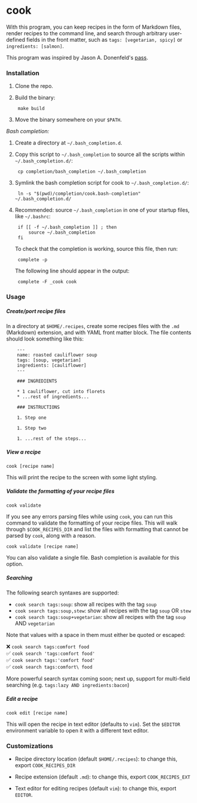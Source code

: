 # cook

With this program, you can keep recipes in the form of Markdown files, render
recipes to the command line, and search through arbitrary user-defined fields
in the front matter, such as `tags: [vegetarian, spicy]` or
`ingredients: [salmon]`.

This program was inspired by Jason A. Donenfeld's
[pass](https://www.passwordstore.org/).

### Installation

1. Clone the repo.

1. Build the binary:

        make build

1. Move the binary somewhere on your `$PATH`.

*Bash completion:*

1. Create a directory at `~/.bash_completion.d`.

1. Copy this script to `~/.bash_completion` to source all the scripts
within `~/.bash_completion.d/`:

        cp completion/bash_completion ~/.bash_completion

1. Symlink the bash completion script for cook to `~/.bash_completion.d/`:

        ln -s "$(pwd)/completion/cook.bash-completion" ~/.bash_completion.d/

1. Recommended: source `~/.bash_completion` in one of your startup files, like
`~/.bashrc`:

        if [[ -f ~/.bash_completion ]] ; then
            source ~/.bash_completion
        fi

    To check that the completion is working, source this file, then run:

        complete -p

    The following line should appear in the output:

        complete -F _cook cook

### Usage

##### Create/port recipe files

In a directory at `$HOME/.recipes`, create some recipes files with the
`.md` (Markdown) extension, and with YAML front matter block. The file contents
should look something like this:

        ---
        name: roasted cauliflower soup
        tags: [soup, vegetarian]
        ingredients: [cauliflower]
        ---

        ### INGREDIENTS

        * 1 cauliflower, cut into florets
        * ...rest of ingredients...

        ### INSTRUCTIONS

        1. Step one

        1. Step two

        1. ...rest of the steps...

##### View a recipe

    cook [recipe name]

This will print the recipe to the screen with some light styling.

##### Validate the formatting of your recipe files

    cook validate

If you see any errors parsing files while using `cook`, you can run this
command to validate the formatting of your recipe files. This will walk through
`$COOK_RECIPES_DIR` and list the files with formatting that cannot be parsed by
`cook`, along with a reason.

    cook validate [recipe name]

You can also validate a single file. Bash completion is available for this
option.

##### Searching

The following search syntaxes are supported:

* `cook search tags:soup`: show all recipes with the tag `soup`
* `cook search tags:soup,stew`: show all recipes with the tag `soup` OR
`stew`
* `cook search tags:soup+vegetarian`: show all recipes with the tag `soup`
AND `vegetarian`

Note that values with a space in them must either be quoted or escaped:

❌ `cook search tags:comfort food`  
✅ `cook search 'tags:comfort food'`  
✅ `cook search tags:'comfort food'`  
✅ `cook search tags:comfort\ food`

More powerful search syntax coming soon; next up, support for multi-field
searching (e.g. `tags:lazy AND ingredients:bacon`)

##### Edit a recipe

    cook edit [recipe name]

This will open the recipe in text editor (defaults to `vim`). Set the `$EDITOR`
environment variable to open it with a different text editor.

### Customizations

* Recipe directory location (default `$HOME/.recipes`): to change this, export
`COOK_RECIPES_DIR`

* Recipe extension (default `.md`): to change this, export `COOK_RECIPES_EXT`

* Text editor for editing recipes (default `vim`): to change this, export
`EDITOR`.
